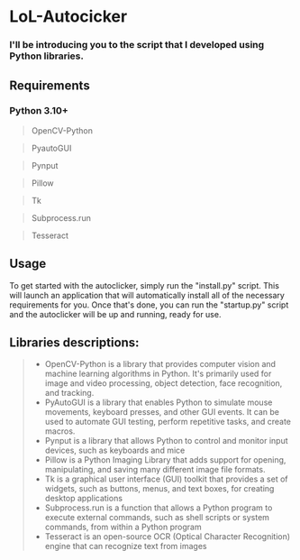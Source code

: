 # LoL-Autocicker
### I'll be introducing you to the script that I developed using Python libraries. 

## Requirements
### Python 3.10+

> OpenCV-Python

> PyautoGUI

> Pynput

> Pillow

> Tk

> Subprocess.run

> Tesseract

## Usage

To get started with the autoclicker, simply run the "install.py" script. This will launch an application that will automatically install all of the necessary requirements for you. 
Once that's done, you can run the "startup.py" script and the autoclicker will be up and running, ready for use.

## Libraries descriptions:

> - OpenCV-Python is a library that provides computer vision and machine learning algorithms in Python. It's primarily used for image and video processing, object detection, face recognition, and tracking.
> - PyAutoGUI is a library that enables Python to simulate mouse movements, keyboard presses, and other GUI events. It can be used to automate GUI testing, perform repetitive tasks, and create macros. 
> - Pynput is a library that allows Python to control and monitor input devices, such as keyboards and mice
> - Pillow is a Python Imaging Library that adds support for opening, manipulating, and saving many different image file formats.
> - Tk is a graphical user interface (GUI) toolkit that provides a set of widgets, such as buttons, menus, and text boxes, for creating desktop applications
> - Subprocess.run is a function that allows a Python program to execute external commands, such as shell scripts or system commands, from within a Python program
> - Tesseract is an open-source OCR (Optical Character Recognition) engine that can recognize text from images
